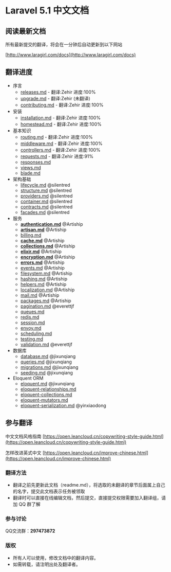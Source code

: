 # Laravel 5.1 中文文档

## 阅读最新文档

所有最新提交的翻译，将会在一分钟后自动更新到以下网站

[http://www.laragirl.com/docs](http://www.laragirl.com/docs)

## 翻译进度

- 序言
    - [releases.md](https://github.com/Laragirl/docs/blob/5.1/releases.md) - 翻译:Zehir 进度:100%
    - [upgrade.md](https://github.com/Laragirl/docs/blob/5.1/upgrade.md) - 翻译:Zehir (未翻译)
    - [contributing.md](https://github.com/Laragirl/docs/blob/5.1/contributions.md) - 翻译:Zehir 进度:100%
- 安装
    - [installation.md](https://github.com/Laragirl/docs/blob/5.1/installation.md) - 翻译:Zehir 进度:100%
    - [homestead.md](https://github.com/Laragirl/docs/blob/5.1/homestead.md) - 翻译:Zehir 进度:100%
- 基本知识
    - [routing.md](https://github.com/Laragirl/docs/blob/5.1/routing.md) - 翻译:Zehir 进度:100%
    - [middleware.md](https://github.com/Laragirl/docs/blob/5.1/middleware.md) - 翻译:Zehir 进度:100%
    - [controllers.md](https://github.com/Laragirl/docs/blob/5.1/controllers.md) - 翻译:Zehir 进度:100%
    - [requests.md](https://github.com/Laragirl/docs/blob/5.1/requests.md) - 翻译:Zehir 进度:91%
    - [responses.md](https://github.com/Laragirl/docs/blob/5.1/responses.md)
    - [views.md](https://github.com/Laragirl/docs/blob/5.1/views.md)
    - [blade.md](https://github.com/Laragirl/docs/blob/5.1/blade.md)
- 架构基础
    - [lifecycle.md](https://github.com/Laragirl/docs/blob/5.1/lifecycle.md) @silentred
    - [structure.md](https://github.com/Laragirl/docs/blob/5.1/structure.md) @silentred
    - [providers.md](https://github.com/Laragirl/docs/blob/5.1/providers.md) @silentred
    - [container.md](https://github.com/Laragirl/docs/blob/5.1/container.md) @silentred
    - [contracts.md](https://github.com/Laragirl/docs/blob/5.1/contracts.md) @silentred
    - [facades.md](https://github.com/Laragirl/docs/blob/5.1/facades.md) @silentred
- 服务
    - [**authentication.md**](https://github.com/Laragirl/docs/blob/5.1/authentication.md) @Artiship
    - [**artisan.md**](https://github.com/Laragirl/docs/blob/5.1/artisan.md)  @Artiship
    - [billing.md](https://github.com/Laragirl/docs/blob/5.1/billing.md)
    - [**cache.md**](https://github.com/Laragirl/docs/blob/5.1/cache.md)  @Artiship
    - [**collections.md**](https://github.com/Laragirl/docs/blob/5.1/collections.md) @Artiship
    - [**elixir.md**](https://github.com/Laragirl/docs/blob/5.1/elixir.md) @Artiship
    - [**encryption.md**](https://github.com/Laragirl/docs/blob/5.1/encryption.md) @Artiship
    - [**errors.md**](https://github.com/Laragirl/docs/blob/5.1/errors.md) @Artiship
    - [events.md](https://github.com/Laragirl/docs/blob/5.1/events.md) @Artiship
    - [filesystem.md](https://github.com/Laragirl/docs/blob/5.1/filesystem.md) @Artiship
    - [hashing.md](https://github.com/Laragirl/docs/blob/5.1/hashing.md) @Artiship
    - [helpers.md](https://github.com/Laragirl/docs/blob/5.1/helpers.md) @Artiship
    - [localization.md](https://github.com/Laragirl/docs/blob/5.1/localization.md) @Artiship
    - [mail.md](https://github.com/Laragirl/docs/blob/5.1/mail.md) @Artiship
    - [packages.md](https://github.com/Laragirl/docs/blob/5.1/packages.md) @Artiship
    - [pagination.md](https://github.com/Laragirl/docs/blob/5.1/pagination.md) @everettjf
    - [queues.md](https://github.com/Laragirl/docs/blob/5.1/queues.md)
    - [redis.md](https://github.com/Laragirl/docs/blob/5.1/redis.md)
    - [session.md](https://github.com/Laragirl/docs/blob/5.1/session.md)
    - [envoy.md](https://github.com/Laragirl/docs/blob/5.1/envoy.md)
    - [scheduling.md](https://github.com/Laragirl/docs/blob/5.1/scheduling.md)
    - [testing.md](https://github.com/Laragirl/docs/blob/5.1/testing.md)
    - [validation.md](https://github.com/Laragirl/docs/blob/5.1/validation.md) @everettjf
- 数据库
    - [database.md](https://github.com/Laragirl/docs/blob/5.1/database.md)  @jixunqiang
    - [queries.md](https://github.com/Laragirl/docs/blob/5.1/queries.md) @jixunqiang
    - [migrations.md](https://github.com/Laragirl/docs/blob/5.1/migrations.md) @jixunqiang
    - [seeding.md](https://github.com/Laragirl/docs/blob/5.1/seeding.md) @jixunqiang
- Eloquent ORM
    - [eloquent.md](https://github.com/Laragirl/docs/blob/5.1/eloquent.md)  @jixunqiang 
    - [eloquent-relationships.md](https://github.com/Laragirl/docs/blob/5.1/eloquent-relationships.md)  
    - [eloquent-collections.md](https://github.com/Laragirl/docs/blob/5.1/eloquent-collections.md)  
    - [eloquent-mutators.md](https://github.com/Laragirl/docs/blob/5.1/eloquent-mutators.md)  
    - [eloquent-serialization.md](https://github.com/Laragirl/docs/blob/5.1/eloquent-serialization.md)  @yinxiaodong

## 参与翻译

中文文档风格指南 [https://open.leancloud.cn/copywriting-style-guide.html](https://open.leancloud.cn/copywriting-style-guide.html)

怎样改进英式中文 [https://open.leancloud.cn/improve-chinese.html](https://open.leancloud.cn/improve-chinese.html)

### 翻译方法

- 翻译之前先更新此文档（readme.md），将选取的未翻译的章节后面属上自己的名字，提交此文档表示任务被领取
- 翻译时可以直接在线编辑文档，然后提交，直接提交权限需要加入翻译组，请加 QQ 群了解

### 参与讨论

QQ交流群：**297473872**

### 版权

- 所有人可以使用，修改文档中的翻译内容。
- 如需转载，请注明出处及翻译者。

